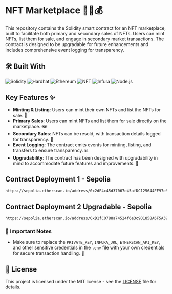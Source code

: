 # NFT Marketplace 🎨🎑💰

This repository contains the Solidity smart contract for an NFT marketplace, built to facilitate both primary and secondary sales of NFTs. Users can mint NFTs, list them for sale, and engage in secondary market transactions. The contract is designed to be upgradable for future enhancements and includes comprehensive event logging for transparency.

## 🛠️ Built With

![Solidity](https://img.shields.io/badge/Solidity-363636?style=flat&logo=solidity&logoColor=white)
![Hardhat](https://img.shields.io/badge/Hardhat-ff6c37?style=flat&logo=hardhat&logoColor=white)
![Ethereum](https://img.shields.io/badge/Ethereum-3C3C3D?style=flat&logo=ethereum&logoColor=white)
![NFT](https://img.shields.io/badge/NFT-FF5733?style=flat&logo=ethereum&logoColor=white)
![Infura](https://img.shields.io/badge/Infura-FF533B?style=flat&logo=infura&logoColor=white)
![Node.js](https://img.shields.io/badge/Node.js-339933?style=flat&logo=node.js&logoColor=white)

## Key Features ✨

- **Minting & Listing**: Users can mint their own NFTs and list the NFTs for sale. 🛒
- **Primary Sales**: Users can mint NFTs and list them for sale directly on the marketplace. 🖼️
- **Secondary Sales**: NFTs can be resold, with transaction details logged for transparency. 🔄
- **Event Logging**: The contract emits events for minting, listing, and transfers to ensure transparency. 📊
- **Upgradability**: The contract has been designed with upgradability in mind to accommodate future features and improvements. 🔧

## Contract Deployment 1 - Sepolia 

```
https://sepolia.etherscan.io/address/0x2dE4c45d37067e45afDC125644EF97e5eBae8E62

```
## Contract Deployment 2 Upgradable - Sepolia 

```
https://sepolia.etherscan.io/address/0xD1fC0788a74524f6e3c901858A6F5A392E4dff2e

```

### 🔑 Important Notes

- Make sure to replace the `PRIVATE_KEY`, `INFURA_URL`, `ETHERSCAN_API_KEY`, and other sensitive credentials in the `.env` file with your own credentials for secure transaction handling. 💼


## 📄 License
This project is licensed under the MIT license - see the [LICENSE](LICENSE) file for details.

